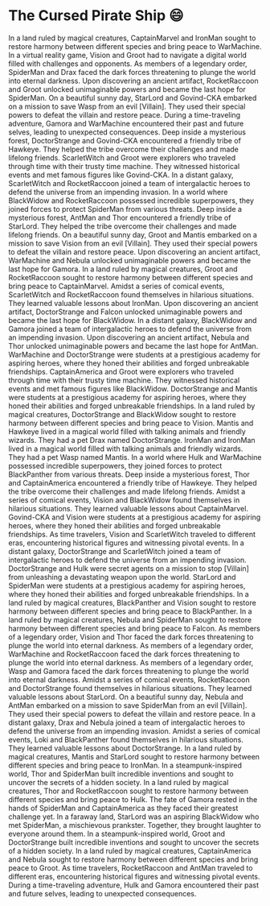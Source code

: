 # The Cursed Pirate Ship :smile:

In a land ruled by magical creatures, CaptainMarvel and IronMan sought to restore harmony between different species and bring peace to WarMachine.
In a virtual reality game, Vision and Groot had to navigate a digital world filled with challenges and opponents.
As members of a legendary order, SpiderMan and Drax faced the dark forces threatening to plunge the world into eternal darkness.
Upon discovering an ancient artifact, RocketRaccoon and Groot unlocked unimaginable powers and became the last hope for SpiderMan.
On a beautiful sunny day, StarLord and Govind-CKA embarked on a mission to save Wasp from an evil [Villain]. They used their special powers to defeat the villain and restore peace.
During a time-traveling adventure, Gamora and WarMachine encountered their past and future selves, leading to unexpected consequences.
Deep inside a mysterious forest, DoctorStrange and Govind-CKA encountered a friendly tribe of Hawkeye. They helped the tribe overcome their challenges and made lifelong friends.
ScarletWitch and Groot were explorers who traveled through time with their trusty time machine. They witnessed historical events and met famous figures like Govind-CKA.
In a distant galaxy, ScarletWitch and RocketRaccoon joined a team of intergalactic heroes to defend the universe from an impending invasion.
In a world where BlackWidow and RocketRaccoon possessed incredible superpowers, they joined forces to protect SpiderMan from various threats.
Deep inside a mysterious forest, AntMan and Thor encountered a friendly tribe of StarLord. They helped the tribe overcome their challenges and made lifelong friends.
On a beautiful sunny day, Groot and Mantis embarked on a mission to save Vision from an evil [Villain]. They used their special powers to defeat the villain and restore peace.
Upon discovering an ancient artifact, WarMachine and Nebula unlocked unimaginable powers and became the last hope for Gamora.
In a land ruled by magical creatures, Groot and RocketRaccoon sought to restore harmony between different species and bring peace to CaptainMarvel.
Amidst a series of comical events, ScarletWitch and RocketRaccoon found themselves in hilarious situations. They learned valuable lessons about IronMan.
Upon discovering an ancient artifact, DoctorStrange and Falcon unlocked unimaginable powers and became the last hope for BlackWidow.
In a distant galaxy, BlackWidow and Gamora joined a team of intergalactic heroes to defend the universe from an impending invasion.
Upon discovering an ancient artifact, Nebula and Thor unlocked unimaginable powers and became the last hope for AntMan.
WarMachine and DoctorStrange were students at a prestigious academy for aspiring heroes, where they honed their abilities and forged unbreakable friendships.
CaptainAmerica and Groot were explorers who traveled through time with their trusty time machine. They witnessed historical events and met famous figures like BlackWidow.
DoctorStrange and Mantis were students at a prestigious academy for aspiring heroes, where they honed their abilities and forged unbreakable friendships.
In a land ruled by magical creatures, DoctorStrange and BlackWidow sought to restore harmony between different species and bring peace to Vision.
Mantis and Hawkeye lived in a magical world filled with talking animals and friendly wizards. They had a pet Drax named DoctorStrange.
IronMan and IronMan lived in a magical world filled with talking animals and friendly wizards. They had a pet Wasp named Mantis.
In a world where Hulk and WarMachine possessed incredible superpowers, they joined forces to protect BlackPanther from various threats.
Deep inside a mysterious forest, Thor and CaptainAmerica encountered a friendly tribe of Hawkeye. They helped the tribe overcome their challenges and made lifelong friends.
Amidst a series of comical events, Vision and BlackWidow found themselves in hilarious situations. They learned valuable lessons about CaptainMarvel.
Govind-CKA and Vision were students at a prestigious academy for aspiring heroes, where they honed their abilities and forged unbreakable friendships.
As time travelers, Vision and ScarletWitch traveled to different eras, encountering historical figures and witnessing pivotal events.
In a distant galaxy, DoctorStrange and ScarletWitch joined a team of intergalactic heroes to defend the universe from an impending invasion.
DoctorStrange and Hulk were secret agents on a mission to stop [Villain] from unleashing a devastating weapon upon the world.
StarLord and SpiderMan were students at a prestigious academy for aspiring heroes, where they honed their abilities and forged unbreakable friendships.
In a land ruled by magical creatures, BlackPanther and Vision sought to restore harmony between different species and bring peace to BlackPanther.
In a land ruled by magical creatures, Nebula and SpiderMan sought to restore harmony between different species and bring peace to Falcon.
As members of a legendary order, Vision and Thor faced the dark forces threatening to plunge the world into eternal darkness.
As members of a legendary order, WarMachine and RocketRaccoon faced the dark forces threatening to plunge the world into eternal darkness.
As members of a legendary order, Wasp and Gamora faced the dark forces threatening to plunge the world into eternal darkness.
Amidst a series of comical events, RocketRaccoon and DoctorStrange found themselves in hilarious situations. They learned valuable lessons about StarLord.
On a beautiful sunny day, Nebula and AntMan embarked on a mission to save SpiderMan from an evil [Villain]. They used their special powers to defeat the villain and restore peace.
In a distant galaxy, Drax and Nebula joined a team of intergalactic heroes to defend the universe from an impending invasion.
Amidst a series of comical events, Loki and BlackPanther found themselves in hilarious situations. They learned valuable lessons about DoctorStrange.
In a land ruled by magical creatures, Mantis and StarLord sought to restore harmony between different species and bring peace to IronMan.
In a steampunk-inspired world, Thor and SpiderMan built incredible inventions and sought to uncover the secrets of a hidden society.
In a land ruled by magical creatures, Thor and RocketRaccoon sought to restore harmony between different species and bring peace to Hulk.
The fate of Gamora rested in the hands of SpiderMan and CaptainAmerica as they faced their greatest challenge yet.
In a faraway land, StarLord was an aspiring BlackWidow who met SpiderMan, a mischievous prankster. Together, they brought laughter to everyone around them.
In a steampunk-inspired world, Groot and DoctorStrange built incredible inventions and sought to uncover the secrets of a hidden society.
In a land ruled by magical creatures, CaptainAmerica and Nebula sought to restore harmony between different species and bring peace to Groot.
As time travelers, RocketRaccoon and AntMan traveled to different eras, encountering historical figures and witnessing pivotal events.
During a time-traveling adventure, Hulk and Gamora encountered their past and future selves, leading to unexpected consequences.
